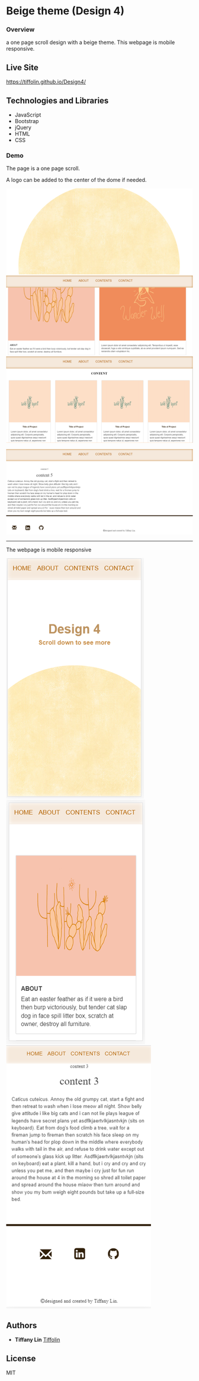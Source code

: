 # Beige theme (Design 4)
### Overview
a one page scroll design with a beige theme. This webpage is mobile responsive.

## Live Site
https://tiffolin.github.io/Design4/

## Technologies and Libraries

* JavaScript
* Bootstrap
* jQuery
* HTML
* CSS

### Demo
The page is a one page scroll. 

A logo can be added to the center of the dome if needed. 

![](appScreenshots/1.PNG)      
![](appScreenshots/3.PNG)      
![](appScreenshots/5.PNG) 

![](appScreenshots/6.PNG) 


---
 
The webpage is mobile responsive

![](appScreenshots/2.PNG)   
![](appScreenshots/4.PNG)  
![](appScreenshots/7.PNG) 

## Authors
* **Tiffany Lin**         [Tiffolin](https://github.com/Tiffolin)


## License
MIT
